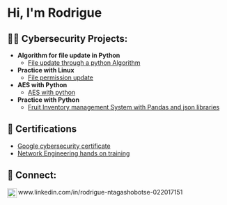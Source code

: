 <h1>Hi, I'm Rodrigue <br/></h1>

<h2>👨‍💻 Cybersecurity Projects:</h2>

- <b> Algorithm for file update in Python </b>
  - [File update through a python Algorithm](https://github.com/RNtag12/UpdateFile/tree/main)
- <b> Practice with Linux </b>
  - [File permission update ](https://github.com/RNtag12/FilePermissionLinux)
- <b> AES with Python</b>
  - [AES with python](https://github.com/RNtag12/AESPython)
- <b> Practice with Python </b>
  - [Fruit Inventory management System with Pandas and json libraries ](https://github.com/RNtag12/FIMSPython/tree/main)

  



<h2>📜 Certifications</h2>

- [Google cybersecurity certificate](https://www.credly.com/go/9EzwLrIi)
- [Network Engineering hands on training](https://credsverse.com/credentials/9eb23030-6e1a-4e13-adc4-37dfee8813d6)

 <!---<h2>📺 Popular YouTube Videos</h2>

- [SIEM tools log analysis](https://www.youtube.com/watch?v=uHy3oM7NnoU) --!>


<h2> 🤳 Connect:</h2>


<img align="left" alt="rodrigntag | LinkedIn" width="22px" src="https://cdn.jsdelivr.net/npm/simple-icons@v3/icons/linkedin.svg" />
 www.linkedin.com/in/rodrigue-ntagashobotse-022017151


